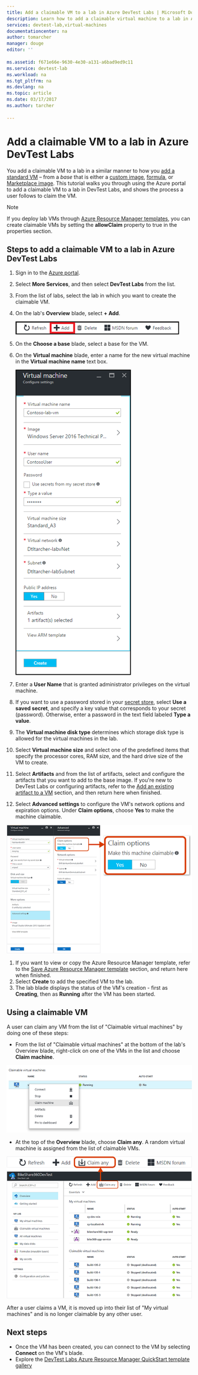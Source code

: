 ```yaml
---
title: Add a claimable VM to a lab in Azure DevTest Labs | Microsoft Docs
description: Learn how to add a claimable virtual machine to a lab in Azure DevTest Labs
services: devtest-lab,virtual-machines
documentationcenter: na
author: tomarcher
manager: douge
editor: ''

ms.assetid: f671e66e-9630-4e30-a131-a6bad9ed9c11
ms.service: devtest-lab
ms.workload: na
ms.tgt_pltfrm: na
ms.devlang: na
ms.topic: article
ms.date: 03/17/2017
ms.author: tarcher

---
```

# Add a claimable VM to a lab in Azure DevTest Labs
You add a claimable VM to a lab in a similar manner to how you [add a standard VM](devtest-lab-add-vm.md) – from a *base* that is either a [custom image](devtest-lab-create-template.md), [formula](devtest-lab-manage-formulas.md), or [Marketplace image](devtest-lab-configure-marketplace-images.md). This tutorial walks you through using the Azure portal to add a claimable VM to a lab in DevTest Labs, and shows the process a user follows to claim the VM.

> [!NOTE]
> If you deploy lab VMs through [Azure Resource Manager templates](devtest-lab-create-environment-from-arm.md), you can create claimable VMs by setting the **allowClaim** property to true in the properties section.
>
>

## Steps to add a claimable VM to a lab in Azure DevTest Labs
1. Sign in to the [Azure portal](http://go.microsoft.com/fwlink/p/?LinkID=525040).
1. Select **More Services**, and then select **DevTest Labs** from the list.
1. From the list of labs, select the lab in which you want to create the claimable VM.  
1. On the lab's **Overview** blade, select **+ Add**.  

    ![Add VM button](./media/devtest-lab-add-vm/devtestlab-home-blade-add-vm.png)

1. On the **Choose a base** blade, select a base for the VM.
1. On the **Virtual machine** blade, enter a name for the new virtual machine in the **Virtual machine name** text box.

    ![Lab VM blade](./media/devtest-lab-add-vm/devtestlab-lab-vm-blade.png)

1. Enter a **User Name** that is granted administrator privileges on the virtual machine.  
1. If you want to use a password stored in your [secret store](https://azure.microsoft.com/updates/azure-devtest-labs-keep-your-secrets-safe-and-easy-to-use-with-the-new-personal-secret-store), select **Use a saved secret**, and specify a key value that corresponds to your secret (password). Otherwise, enter a password in the text field labeled **Type a value**.
1. The **Virtual machine disk type** determines which storage disk type is allowed for the virtual machines in the lab.
1. Select **Virtual machine size** and select one of the predefined items that specify the processor cores, RAM size, and the hard drive size of the VM to create.
1. Select **Artifacts** and from the list of artifacts, select and configure the artifacts that you want to add to the base image. If you're new to DevTest Labs or configuring artifacts, refer to the [Add an existing artifact to a VM](devtest-lab-add-vm.md#add-an-existing-artifact-to-a-vm) section, and then return here when finished.
1. Select **Advanced settings** to configure the VM's network options and expiration options. Under **Claim options**, choose **Yes** to make the machine claimable.

  ![Choose to make the VM claimable.](./media/devtest-lab-add-vm/devtestlab-claim-VM-option.png)

1. If you want to view or copy the Azure Resource Manager template, refer to the [Save Azure Resource Manager template](devtest-lab-add-vm.md#save-azure-resource-manager-template) section, and return here when finished.
1. Select **Create** to add the specified VM to the lab.
1. The lab blade displays the status of the VM's creation - first as **Creating**, then as **Running** after the VM has been started.


## Using a claimable VM

A user can claim any VM from the list of "Claimable virtual machines" by doing one of these steps:

* From the list of "Claimable virtual machines" at the bottom of the lab's Overview blade, right-click on one of the VMs in the list and choose **Claim machine**.

 ![Request a specific claimable VM.](./media/devtest-lab-add-vm/devtestlab-claim-VM.png)


* At the top of the **Overview** blade, choose **Claim any**. A random virtual machine is assigned from the list of claimable VMs.

 ![Request any claimable VM.](./media/devtest-lab-add-vm/devtestlab-claim-any.png)


After a user claims a VM, it is moved up into their list of "My virtual machines" and is no longer claimable by any other user.

## Next steps
* Once the VM has been created, you can connect to the VM by selecting **Connect** on the VM's blade.
* Explore the [DevTest Labs Azure Resource Manager QuickStart template gallery](https://github.com/Azure/azure-devtestlab/tree/master/ARMTemplates)
